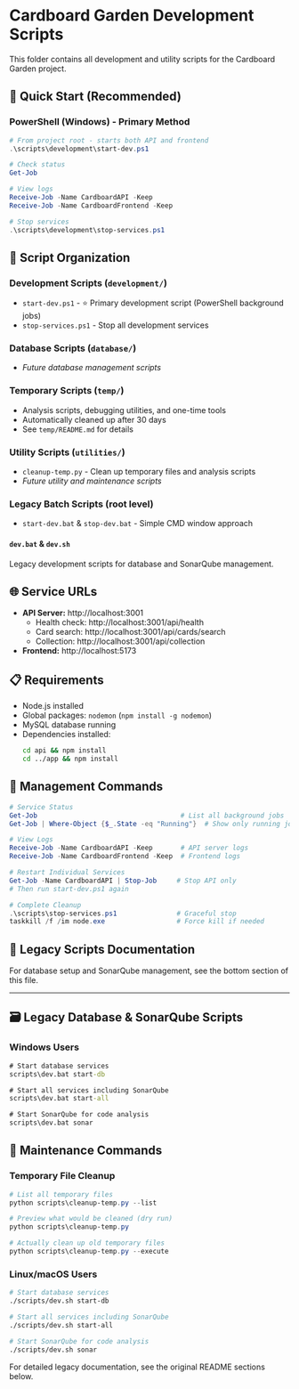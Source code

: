 # Cardboard Garden Development Scripts

This folder contains all development and utility scripts for the Cardboard Garden project.

## 🚀 **Quick Start (Recommended)**

### PowerShell (Windows) - Primary Method
```powershell
# From project root - starts both API and frontend
.\scripts\development\start-dev.ps1

# Check status
Get-Job

# View logs
Receive-Job -Name CardboardAPI -Keep
Receive-Job -Name CardboardFrontend -Keep

# Stop services
.\scripts\development\stop-services.ps1
```

## 📁 **Script Organization**

### **Development Scripts** (`development/`)
- `start-dev.ps1` - ⭐ Primary development script (PowerShell background jobs)
- `stop-services.ps1` - Stop all development services

### **Database Scripts** (`database/`)
- *Future database management scripts*

### **Temporary Scripts** (`temp/`)
- Analysis scripts, debugging utilities, and one-time tools
- Automatically cleaned up after 30 days
- See `temp/README.md` for details

### **Utility Scripts** (`utilities/`)
- `cleanup-temp.py` - Clean up temporary files and analysis scripts
- *Future utility and maintenance scripts*

### **Legacy Batch Scripts** (root level)
- `start-dev.bat` & `stop-dev.bat` - Simple CMD window approach

#### `dev.bat` & `dev.sh`
Legacy development scripts for database and SonarQube management.

## 🌐 **Service URLs**

- **API Server:** http://localhost:3001
  - Health check: http://localhost:3001/api/health
  - Card search: http://localhost:3001/api/cards/search
  - Collection: http://localhost:3001/api/collection
- **Frontend:** http://localhost:5173

## 📋 **Requirements**

- Node.js installed
- Global packages: `nodemon` (`npm install -g nodemon`)
- MySQL database running
- Dependencies installed:
  ```bash
  cd api && npm install
  cd ../app && npm install
  ```

## 🔧 **Management Commands**

```powershell
# Service Status
Get-Job                                    # List all background jobs
Get-Job | Where-Object {$_.State -eq "Running"}  # Show only running jobs

# View Logs
Receive-Job -Name CardboardAPI -Keep       # API server logs
Receive-Job -Name CardboardFrontend -Keep  # Frontend logs

# Restart Individual Services
Get-Job -Name CardboardAPI | Stop-Job     # Stop API only
# Then run start-dev.ps1 again

# Complete Cleanup
.\scripts\stop-services.ps1               # Graceful stop
taskkill /f /im node.exe                  # Force kill if needed
```

## 📝 **Legacy Scripts Documentation**

For database setup and SonarQube management, see the bottom section of this file.

---

## 🗃️ **Legacy Database & SonarQube Scripts**

### **Windows Users**
```cmd
# Start database services
scripts\dev.bat start-db

# Start all services including SonarQube
scripts\dev.bat start-all

# Start SonarQube for code analysis
scripts\dev.bat sonar
```

## 🧹 **Maintenance Commands**

### **Temporary File Cleanup**
```powershell
# List all temporary files
python scripts\cleanup-temp.py --list

# Preview what would be cleaned (dry run)
python scripts\cleanup-temp.py

# Actually clean up old temporary files
python scripts\cleanup-temp.py --execute
```

### **Linux/macOS Users**
```bash
# Start database services
./scripts/dev.sh start-db

# Start all services including SonarQube
./scripts/dev.sh start-all

# Start SonarQube for code analysis
./scripts/dev.sh sonar
```

For detailed legacy documentation, see the original README sections below.

